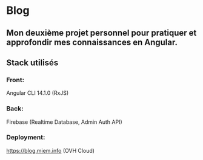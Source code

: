 

# Blog
## Mon deuxième projet personnel pour pratiquer et approfondir mes connaissances en Angular.
## Stack utilisés

### Front: 
Angular CLI 14.1.0 (RxJS)
### Back: 
Firebase (Realtime Database, Admin Auth API)
### Deployment:
https://blog.miem.info (OVH Cloud)

